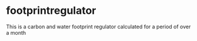 # footprintregulator
This is a carbon and water footprint regulator calculated for a period of over a month
